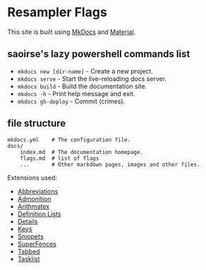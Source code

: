 # Resampler Flags

This site is built using [MkDocs](https://www.mkdocs.org) and [Material](https://squidfunk.github.io/mkdocs-material/).

## saoirse's lazy powershell commands list

* `mkdocs new [dir-name]` - Create a new project.
* `mkdocs serve` - Start the live-reloading docs server.
* `mkdocs build` - Build the documentation site.
* `mkdocs -h` - Print help message and exit.
* `mkdocs gh-deploy` - Commit (crimes).

## file structure

    mkdocs.yml    # The configuration file.
    docs/
        index.md  # The documentation homepage.
		flags.md  # list of flags
        ...       # Other markdown pages, images and other files.

Extensions used:

* [Abbreviations](https://python-markdown.github.io/extensions/abbreviations/)
* [Admonition](https://python-markdown.github.io/extensions/admonition/)
* [Arithmatex](https://facelessuser.github.io/pymdown-extensions/extensions/arithmatex/)
* [Definition Lists](https://python-markdown.github.io/extensions/definition_lists/)
* [Details](https://facelessuser.github.io/pymdown-extensions/extensions/details/)
* [Keys](https://facelessuser.github.io/pymdown-extensions/extensions/keys/)
* [Snippets](https://facelessuser.github.io/pymdown-extensions/extensions/snippets/)
* [SuperFences](https://facelessuser.github.io/pymdown-extensions/extensions/superfences/)
* [Tabbed](https://facelessuser.github.io/pymdown-extensions/extensions/tabbed/)
* [Tasklist](https://facelessuser.github.io/pymdown-extensions/extensions/tasklist/)